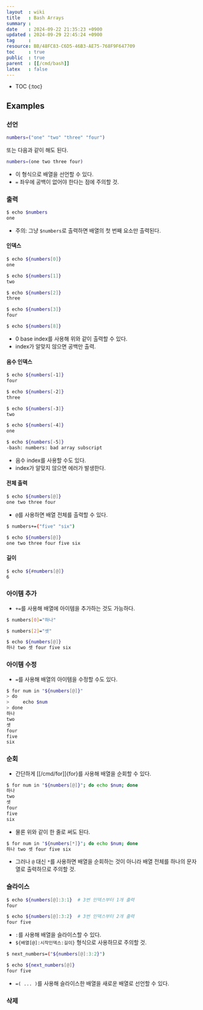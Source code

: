 ```yaml
---
layout  : wiki
title   : Bash Arrays
summary : 
date    : 2024-09-22 21:35:23 +0900
updated : 2024-09-29 22:45:24 +0900
tag     : 
resource: BB/48FC83-C6D5-46B3-AE75-768F9F647709
toc     : true
public  : true
parent  : [[/cmd/bash]]
latex   : false
---
```

* TOC
{:toc}

## Examples

### 선언

```bash
numbers=("one" "two" "three" "four")
```

또는 다음과 같이 해도 된다.

```bash
numbers=(one two three four)
```

- 이 형식으로 배열을 선언할 수 있다.
- `=` 좌우에 공백이 없어야 한다는 점에 주의할 것.

### 출력

```bash
$ echo $numbers
one
```

- 주의: 그냥 `$numbers`로 출력하면 배열의 첫 번째 요소만 출력된다.

#### 인덱스

```bash
$ echo ${numbers[0]}
one

$ echo ${numbers[1]}
two

$ echo ${numbers[2]}
three

$ echo ${numbers[3]}
four

$ echo ${numbers[8]}

```

- 0 base index를 사용해 위와 같이 출력할 수 있다.
- index가 알맞지 않으면 공백만 출력.

#### 음수 인덱스

```bash
$ echo ${numbers[-1]}
four

$ echo ${numbers[-2]}
three

$ echo ${numbers[-3]}
two

$ echo ${numbers[-4]}
one

$ echo ${numbers[-5]}
-bash: numbers: bad array subscript
```

- 음수 index를 사용할 수도 있다.
- index가 알맞지 않으면 에러가 발생한다.

#### 전체 출력

```bash
$ echo ${numbers[@]}
one two three four
```

- `@`를 사용하면 배열 전체를 출력할 수 있다.

```bash
$ numbers+=("five" "six")

$ echo ${numbers[@]}
one two three four five six
```

#### 길이

```bash
$ echo ${#numbers[@]}
6
```

### 아이템 추가

- `+=`를 사용해 배열에 아이템을 추가하는 것도 가능하다.

```bash
$ numbers[0]="하나"

$ numbers[2]="셋"

$ echo ${numbers[@]}
하나 two 셋 four five six
```

### 아이템 수정

- `=`를 사용해 배열의 아이템을 수정할 수도 있다.

```bash
$ for num in "${numbers[@]}"
> do
>     echo $num
> done
하나
two
셋
four
five
six
```

### 순회

- 간단하게 [[/cmd/for]]{for}를 사용해 배열을 순회할 수 있다.

```bash
$ for num in "${numbers[@]}"; do echo $num; done
하나
two
셋
four
five
six
```

- 물론 위와 같이 한 줄로 써도 된다.

```bash
$ for num in "${numbers[*]}"; do echo $num; done
하나 two 셋 four five six
```

- 그러나 `@` 대신 `*`를 사용하면 배열을 순회하는 것이 아니라 배열 전체를 하나의 문자열로 출력하므로 주의할 것.

### 슬라이스

```bash
$ echo ${numbers[@]:3:1}  # 3번 인덱스부터 1개 출력
four

$ echo ${numbers[@]:3:2}  # 3번 인덱스부터 2개 출력
four five
```

- `:`를 사용해 배열을 슬라이스할 수 있다.
- `${배열[@]:시작인덱스:길이}` 형식으로 사용하므로 주의할 것.

```bash
$ next_numbers=("${numbers[@]:3:2}")

$ echo ${next_numbers[@]}
four five
```

- `=( ... )`를 사용해 슬라이스한 배열을 새로운 배열로 선언할 수 있다.

### 삭제
